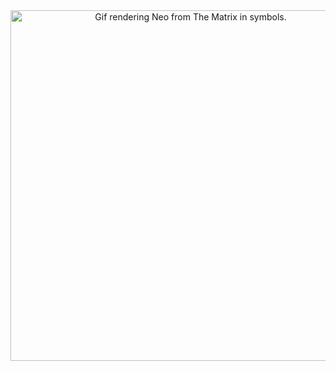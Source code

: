 <div align="center">
    <img src="https://i.giphy.com/oOxSXI5D2cvc6kYSvw.webp" alt="Gif rendering Neo from The Matrix in symbols." width="561">
</div>

<!--
<br><br>

<p align="center">
  <a href="https://skillicons.dev">
    <img src="https://skillicons.dev/icons?i=python" />
  </a>
</p>
-->
